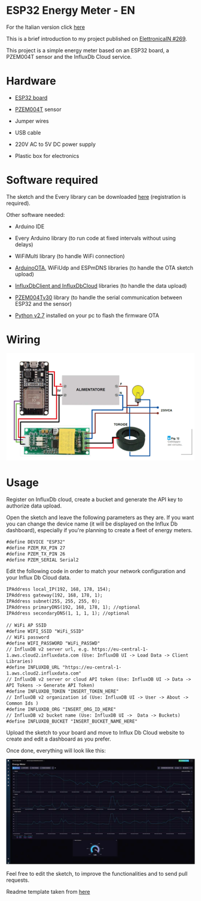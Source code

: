# ESP32 Energy Meter - EN

For the Italian version click [here](README.md)

This is a brief introduction to my project published on [ElettronicaIN #269](https://futuranet.it/prodotto/n-269-novembre-2022/).

This project is a simple energy meter based on an ESP32 board, a PZEM004T sensor and the InfluxDb Cloud service.

# Hardware

- [ESP32 board](https://store.open-electronics.org/ESPWROOM32_ESP32_ESP-32S_DevelopmentBoard)

- [PZEM004T](https://futuranet.it/prodotto/energy-meter-100-a-uscita-ttl/) sensor

- Jumper wires

- USB cable

- 220V AC to 5V DC power supply

- Plastic box for electronics

# Software required

The sketch and the Every library can be downloaded [here](https://futuranet.it/prodotto/n-269-novembre-2022/#tab-tab_contenuti) (registration is required).

Other software needed:

* Arduino IDE

* Every Arduino library (to run code at fixed intervals without using delays)

* WiFiMulti library (to handle WiFi connection)

* [ArduinoOTA](https://github.com/espressif/arduino-esp32/tree/master/libraries/ArduinoOTA), WiFiUdp and ESPmDNS libraries (to handle the OTA sketch upload)

* [InfluxDbClient and InfluxDbCloud](https://github.com/tobiasschuerg/InfluxDB-Client-for-Arduino) libraries (to handle the data upload)

* [PZEM004Tv30](https://github.com/mandulaj/PZEM-004T-v30) library (to handle the serial communication between ESP32 and the sensor)

* [Python v2.7](https://www.python.org/download/releases/2.7/) installed on your pc to flash the firmware OTA

# Wiring

![Image deactivate](img/wiring.png)

# Usage

Register on InfluxDb cloud, create a bucket and generate the API key to authorize data upload.

Open the sketch and leave the following parameters as they are. If you want you can change the device name (it will be displayed on the Influx Db dashboard), especially if you're planning to create a fleet of energy meters.

```arduino
#define DEVICE "ESP32"
#define PZEM_RX_PIN 27
#define PZEM_TX_PIN 26
#define PZEM_SERIAL Serial2
```

Edit the following code in order to match your network configuration and your Influx Db Cloud data.

```arduino
IPAddress local_IP(192, 168, 178, 154);
IPAddress gateway(192, 168, 178, 1);
IPAddress subnet(255, 255, 255, 0);
IPAddress primaryDNS(192, 168, 178, 1); //optional
IPAddress secondaryDNS(1, 1, 1, 1); //optional

// WiFi AP SSID
#define WIFI_SSID "WiFi_SSID"
// WiFi password
#define WIFI_PASSWORD "WiFi_PASSWD"
// InfluxDB v2 server url, e.g. https://eu-central-1-1.aws.cloud2.influxdata.com (Use: InfluxDB UI -> Load Data -> Client Libraries)
#define INFLUXDB_URL "https://eu-central-1-1.aws.cloud2.influxdata.com"
// InfluxDB v2 server or cloud API token (Use: InfluxDB UI -> Data -> API Tokens -> Generate API Token)
#define INFLUXDB_TOKEN "INSERT_TOKEN_HERE"
// InfluxDB v2 organization id (Use: InfluxDB UI -> User -> About -> Common Ids )
#define INFLUXDB_ORG "INSERT_ORG_ID_HERE"
// InfluxDB v2 bucket name (Use: InfluxDB UI ->  Data -> Buckets)
#define INFLUXDB_BUCKET "INSERT_BUCKET_NAME_HERE"
```

Upload the sketch to your board and move to Influx Db Cloud website to create and edit a dashboard as you prefer.

Once done, everything will look like this:

![Image deactivate](img/dashboard.png)

Feel free to edit the sketch, to improve the functionalities and to send pull requests.

Readme template taken from [here](https://github.com/bremme/arduino-project/blob/master/README.md)
